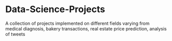 # Data-Science-Projects
A collection of projects implemented on different fields varying from medical diagnosis, bakery transactions, real estate price prediction, analysis of tweets
